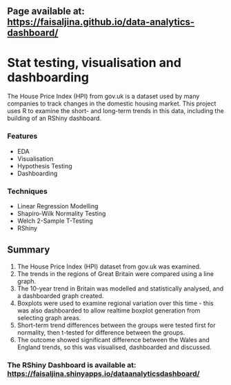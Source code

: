 ## **Page available at: https://faisaljina.github.io/data-analytics-dashboard/**
#

# Stat testing, visualisation and dashboarding

The House Price Index (HPI) from gov.uk is a dataset used by many companies to track changes in the domestic housing market. This project uses R to examine the short- and long-term trends in this data, including the building of an RShiny dashboard.

### Features
- EDA
- Visualisation
- Hypothesis Testing
- Dashboarding

### Techniques
- Linear Regression Modelling
- Shapiro-Wilk Normality Testing
- Welch 2-Sample T-Testing
- RShiny

## Summary
1. The House Price Index (HPI) dataset from gov.uk was examined.
2. The trends in the regions of Great Britain were compared using a line graph.
3. The 10-year trend in Britain was modelled and statistically analysed, and a dashboarded graph created.
4. Boxplots were used to examine regional variation over this time - this was also dashboarded to allow realtime boxplot generation from selecting graph areas.
5. Short-term trend differences between the groups were tested first for normality, then t-tested for difference between the groups.
6. The outcome showed significant difference between the Wales and England trends, so this was visualised, dashboarded and discussed.

### The RShiny Dashboard is available at: https://faisaljina.shinyapps.io/dataanalyticsdashboard/
